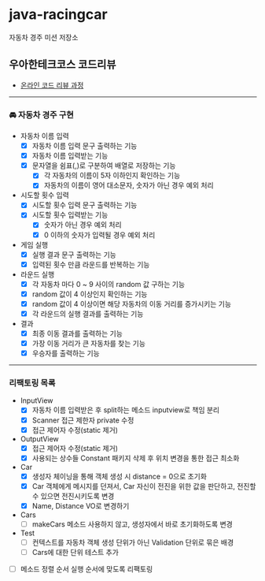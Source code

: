 # java-racingcar

자동차 경주 미션 저장소

## 우아한테크코스 코드리뷰

- [온라인 코드 리뷰 과정](https://github.com/woowacourse/woowacourse-docs/blob/master/maincourse/README.md)
---
### 🚘 자동차 경주 구현
- 자동차 이름 입력
    - [x] 자동차 이름 입력 문구 출력하는 기능
    - [x] 자동차 이름 입력받는 기능
    - [x] 문자열을 쉼표(,)로 구분하여 배열로 저장하는 기능
        - [x] 각 자동차의 이름이 5자 이하인지 확인하는 기능
        - [x] 자동차의 이름이 영어 대소문자, 숫자가 아닌 경우 예외 처리

- 시도할 횟수 입력
    - [x] 시도할 횟수 입력 문구 출력하는 기능
    - [x] 시도할 횟수 입력받는 기능
        - [x] 숫자가 아닌 경우 예외 처리
        - [x] 0 이하의 숫자가 입력될 경우 예외 처리

- 게임 실행
    - [x] 실행 결과 문구 출력하는 기능
    - [x] 입력된 횟수 만큼 라운드를 반복하는 기능

- 라운드 실행
    - [x] 각 자동차 마다 0 ~ 9 사이의 random 값 구하는 기능
    - [x] random 값이 4 이상인지 확인하는 기능
    - [x] random 값이 4 이상이면 해당 자동차의 이동 거리를 증가시키는 기능
    - [x] 각 라운드의 실행 결과를 출력하는 기능

- 결과
    - [x] 최종 이동 결과를 출력하는 기능
    - [x] 가장 이동 거리가 큰 자동차를 찾는 기능
    - [x] 우승자를 출력하는 기능

---
### 리팩토링 목록

- InputView
    - [x] 자동차 이름 입력받은 후 split하는 메소드 inputview로 책임 분리
    - [x] Scanner 접근 제한자 private 수정
    - [x] 접근 제어자 수정(static 제거)
- OutputView
    - [x] 접근 제어자 수정(static 제거)
    - [x] 사용되는 상수들 Constant 패키지 삭제 후 위치 변경을 통한 접근 최소화
- Car
    - [x] 생성자 체이닝을 통해 객체 생성 시 distance = 0으로 초기화
    - [x] Car 객체에게 메시지를 던져서, Car 자신이 전진을 위한 값을 판단하고, 전진할 수 있으면 전진시키도록 변경
    - [x] Name, Distance VO로 변경하기
- Cars
    - [ ] makeCars 메소드 사용하지 않고, 생성자에서 바로 초기화하도록 변경
- Test
    - [ ] 컨텍스트를 자동차 객체 생성 단위가 아닌 Validation 단위로 묶은 배경
    - [ ] Cars에 대한 단위 테스트 추가
- [ ] 메소드 정렬 순서 실행 순서에 맞도록 리팩토링
